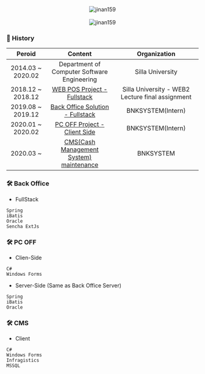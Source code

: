 <p align="center">
  <img src="https://capsule-render.vercel.app/api?type=cylinder&color=gradient&height=150&section=header&text=Hi%20👋,%20I'm%20Kim%20Jin%20Wan&fontSize=40&animation=fadeIn" alt="jinan159" />
  <br><br>
  <img src="https://github-readme-stats.vercel.app/api?username=jinan159&show_icons=true&theme=highcontrast&include_all_commits=true&count_private=true" alt="jinan159" />
</p>

### 🔭 History


|        Peroid        |                           Content                            |                    Organization                    |
| :------------------: | :----------------------------------------------------------: | :------------------------------------------------: |
| 2014.03 ~ 2020.02    |         Department of Computer Software Engineering          |                 Silla University                   |
| 2018.12 ~ 2018.12    | <a href="https://github.com/jinan159/store_publish">WEB POS Project - Fullstack</a> | Silla University - WEB2 Lecture final assignment |
| 2019.08 ~ 2019.12    | <a href="#-back-office">Back Office Solution - Fullstack</a> | BNKSYSTEM(Intern) |
| 2020.01 ~ 2020.02    | <a href="#-pc-off">PC OFF Project - Client Side</a> | BNKSYSTEM(Intern) |
| 2020.03 ~              | <a href="#-cms">CMS(Cash Management System) maintenance</a> | BNKSYSTEM |

### 🛠 Back Office
* FullStack
```
Spring
iBatis
Oracle
Sencha ExtJs
```


### 🛠 PC OFF
* Clien-Side
```
C#
Windows Forms
```
* Server-Side (Same as Back Office Server)
```
Spring
iBatis
Oracle
```

### 🛠 CMS
* Client
```
C#
Windows Forms
Infragistics
MSSQL
```


<!--
**jinan159/jinan159** is a ✨ _special_ ✨ repository because its `README.md` (this file) appears on your GitHub profile.

Here are some ideas to get you started:

- 🔭 I’m currently working on ...
- 🌱 I’m currently learning ...
- 👯 I’m looking to collaborate on ...
- 🤔 I’m looking for help with ...
- 💬 Ask me about ...
- 📫 How to reach me: ...
- 😄 Pronouns: ...
- ⚡ Fun fact: ...
-->
